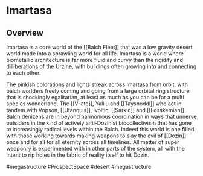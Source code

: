 # Imartasa

## Overview

Imartasa is a core world of the [[Balch Fleet]] that was a low gravity desert world made into a sprawling world for all life.  Imartasa is a world where biometallic architecture is far more fluid and curvy than the rigidity and dilliberations of the Urzine, with buildings often growing into and connecting to each other.  

The pinkish colorations and lights streak across Imartasa from orbit, with balch worlders freely coming and going from a large orbital ring structure that is shockingly egalitarian, at least as much as you can be for a multi species wonderland.  The [[Vilate]], Yalilu and [[Taysnoddl]] who act in tandem with Vopson, [[Utanguis]], Ivoltic, [[Sarkic]] and [[Fosskemian]] Balch denizens are in beyond harmonious coordination in ways that unnerve outsiders in the kind of actively anti-Dozinist biocollectivism that has gone to increasingly radical levels within the Balch.  Indeed this world is one filled with those working towards making weapons to slay the evil of [[Dozin]] once and for all for all eternity across all timelines.  All matter of super weaponry is experimented with in other parts of the system, all with the intent to rip holes in the fabric of reality itself to hit Dozin.   

#megastructure 
#ProspectSpace 
#desert 
#megastructure 